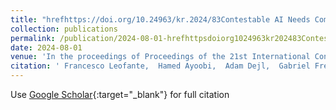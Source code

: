 ```yaml
---
title: "hrefhttps://doi.org/10.24963/kr.2024/83Contestable AI Needs Computational Argumentation"
collection: publications
permalink: /publication/2024-08-01-hrefhttpsdoiorg1024963kr202483Contestable-AI-Needs-Computational-Argumentation
date: 2024-08-01
venue: 'In the proceedings of Proceedings of the 21st International Conference on Principles of Knowledge Representation and Reasoning, KR 2024, Hanoi, Vietnam. November 2-8, 2024'
citation: ' Francesco Leofante,  Hamed Ayoobi,  Adam Dejl,  Gabriel Freedman,  Deniz Gorur,  Junqi Jiang,  Guilherme Paulino{-}Passos,  Antonio Rago,  Anna Rapberger,  Fabrizio Russo,  Xiang Yin,  Dekai Zhang,  Francesca Toni, &quot;hrefhttps://doi.org/10.24963/kr.2024/83Contestable AI Needs Computational Argumentation.&quot; In the proceedings of Proceedings of the 21st International Conference on Principles of Knowledge Representation and Reasoning, KR 2024, Hanoi, Vietnam. November 2-8, 2024, 2024.'
---
```

Use [Google Scholar](https://scholar.google.com/scholar?q=hrefhttps://doi.org/10.24963/kr.2024/83Contestable+AI+Needs+Computational+Argumentation){:target="_blank"} for full citation